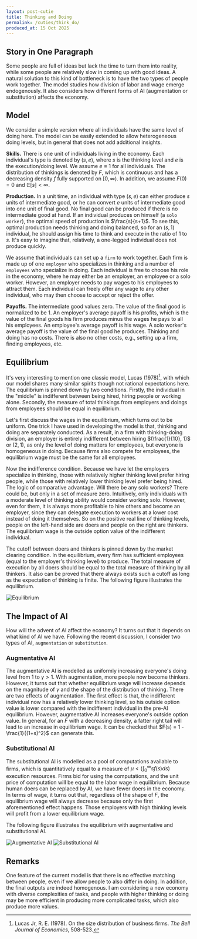 ```yaml
---
layout: post-cutie
title: Thinking and Doing
permalink: /cuties/think_do/
produced_at: 15 Oct 2025
---
```


## Story in One Paragraph

Some people are full of ideas but lack the time to turn them into reality, while some people are relatively slow in coming up with good ideas. A natural solution to this kind of bottleneck is to have the two types of people work together. The model studies how division of labor and wage emerge endogenously. It also considers how different forms of AI (augmentation or substitution) affects the economy.

## Model

We consider a simple version where all individuals have the same level of doing here. The model can be easily extended to allow heterogeneous doing levels, but in general that does not add additional insights.

**Skills.** There is one unit of individuals living in the economy. Each individual's type is denoted by $(s, e)$, where $s$ is the thinking level and $e$ is the execution/doing level. We assume $e \equiv 1$ for all individuals. The distribution of thinkings is denoted by $F$, which is continuous and has a decreasing density $f$ fully supported on $[0, \infty)$. In addition, we assume $F(0) = 0$ and $\mathbb{E}[s] < \infty$.

**Production.** In a unit time, an individual with type $(s, e)$ can either produce $s$ units of intermediate good, or he can convert $e$ units of intermediate good into one unit of final good. No final good can be produced if there is no intermediate good at hand. If an individual produces on himself (a `solo worker`), the optimal speed of production is $\frac{s}{s+1}$. To see this, optimal production needs thinking and doing balanced, so for an $(s, 1)$ individual, he should assign his time to think and execute in the ratio of $1$ to $s$. It's easy to imagine that, relatively, a one-legged individual does not produce quickly.

We assume that individuals can set up a `firm` to work together. Each firm is made up of one `employer` who specializes in thinking and a number of `employees` who specialize in doing. Each individual is free to choose his role in the economy, where he may either be an employer, an employee or a solo worker. However, an employer needs to pay wages to his employees to attract them. Each individual can freely offer any wage to any other individual, who may then choose to accept or reject the offer.

**Payoffs.** The intermediate good values zero. The value of the final good is normalized to be 1. An employer's average payoff is his profits, which is the value of the final goods his firm produces minus the wages he pays to all his employees. An employee's average payoff is his wage. A solo worker's average payoff is the value of the final good he produces. Thinking and doing has no costs. There is also no other costs, e.g., setting up a firm, finding employees, etc.

## Equilibrium

It's very interesting to mention one classic model, Lucas (1978)[^1], with which our model shares many similar spirits though not rational expectations here. The equilibrium is pinned down by two conditions. Firstly, the individual in the "middle" is indifferent between being hired, hiring people or working alone. Secondly, the measure of total thinkings from employers and doings from employees should be equal in equilibrium.

Let's first discuss the wages in the equilibrium, which turns out to be uniform. One trick I have used in developing the model is that, thinking and doing are separately conducted. As a result, in a firm with thinking-doing division, an employer is entirely indifferent between hiring $(\frac{1}{10}, 1)$ or $(2, 1)$, as only the level of doing matters for employees, but everyone is homogeneous in doing. Because firms also compete for employees, the equilibrium wage must be the same for all employees.

Now the indifference condition. Because we have let the employers specialize in thinking, those with relatively higher thinking level prefer hiring people, while those with relatively lower thinking level prefer being hired. The logic of comparative advantage. Will there be any solo workers? There could be, but only in a set of measure zero. Intuitively, only individuals with a moderate level of thinking ability would consider working solo. However, even for them, it is always more profitable to hire others and become an employer, since they can delegate execution to workers at a lower cost instead of doing it themselves. So on the positive real line of thinking levels, people on the left-hand side are doers and people on the right are thinkers. The equilibrium wage is the outside option value of the indifferent individual.

The cutoff between doers and thinkers is pinned down by the market clearing condition. In the equilibrium, every firm has sufficient employees (equal to the employer's thinking level) to produce. The total measure of execution by all doers should be equal to the total measure of thinking by all thinkers. It also can be proved that there always exists such a cutoff as long as the expectation of thinking is finite. The following figure illustrates the equilibrium.

<div class="image-single">
    <img src="{{ '/cuties/figs/think_do/fig1.png' | relative_url }}" alt="Equilibrium" />
</div>

## The Impact of AI

How will the advent of AI affect the economy? It turns out that it depends on what kind of AI we have. Following the recent discussion, I consider two types of AI, `augmentation` or `substitution`.

### Augmentative AI

The augmentative AI is modelled as uniformly increasing everyone's doing level from $1$ to $\gamma > 1$. With augmentation, more people now become thinkers. However, it turns out that whether equilibrium wage will increase depends on the magnitude of $\gamma$ and the shape of the distribution of thinking. There are two effects of augmentation. The first effect is that, the indifferent individual now has a relatively lower thinking level, so his outside option value is lower compared with the indifferent individual in the pre-AI equilibrium. However, augmentative AI increases everyone's outside option value. In general, for an $F$ with a decreasing density, a fatter right tail will lead to an increase in equilibrium wage. It can be checked that $F(s) = 1 - \frac{1}{(1+s)^2}$ can generate this.

### Substitutional AI

The substitutional AI is modelled as a pool of computations available to firms, which is quantitatively equal to a measure of $\mu < (\int_{0}^{\infty} s f(s) ds)$ execution resources. Firms bid for using the computations, and the unit price of computation will be equal to the labor wage in equilibrium. Because human doers can be replaced by AI, we have fewer doers in the economy. In terms of wage, it turns out that, regardless of the shape of $F$, the equilibrium wage will always decrease because only the first aforementioned effect happens. Those employers with high thinking levels will profit from a lower equilibrium wage.

The following figure illustrates the equilibrium with augmentative and substitutional AI.

<div class="image-row">
    <img src="{{ '/cuties/figs/think_do/fig2.png' | relative_url }}" alt="Augmentative AI" />
    <img src="{{ '/cuties/figs/think_do/fig3.png' | relative_url }}" alt="Substitutional AI" />
</div>


## Remarks

One feature of the current model is that there is no effective matching between people, even if we allow people to also differ in doing. In addition, the final outputs are indeed homogenous. I am considering a new economy with diverse complexities of tasks, and people with higher thinking or doing may be more efficient in producing more complicated tasks, which also produce more values.






[^1]: Lucas Jr, R. E. (1978). On the size distribution of business firms. *The Bell Journal of Economics*, 508-523.
